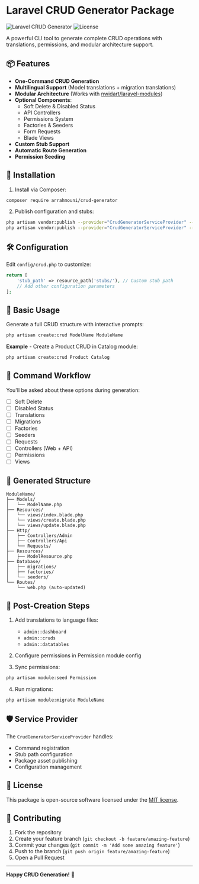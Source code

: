 # Laravel CRUD Generator Package

![Laravel CRUD Generator](https://img.shields.io/badge/Laravel-CRUD_Generator-brightgreen)
![License](https://img.shields.io/badge/license-MIT-blue)

A powerful CLI tool to generate complete CRUD operations with translations, permissions, and modular architecture support.

## 📦 Features

- **One-Command CRUD Generation**
- **Multilingual Support** (Model translations + migration translations)
- **Modular Architecture** (Works with [nwidart/laravel-modules](https://github.com/nwidart/laravel-modules))
- **Optional Components**:
  - Soft Delete & Disabled Status
  - API Controllers
  - Permissions System
  - Factories & Seeders
  - Form Requests
  - Blade Views
- **Custom Stub Support**
- **Automatic Route Generation**
- **Permission Seeding**

## 🚀 Installation

1. Install via Composer:
```bash
composer require arrahmouni/crud-generator
```

2. Publish configuration and stubs:
```bash
php artisan vendor:publish --provider="CrudGeneratorServiceProvider" --tag=config
php artisan vendor:publish --provider="CrudGeneratorServiceProvider" --tag=stubs
```

## 🛠 Configuration

Edit `config/crud.php` to customize:
```php
return [
    'stub_path' => resource_path('stubs/'), // Custom stub path
    // Add other configuration parameters
];
```

## 🎯 Basic Usage

Generate a full CRUD structure with interactive prompts:
```bash
php artisan create:crud ModelName ModuleName
```

**Example** - Create a Product CRUD in Catalog module:
```bash
php artisan create:crud Product Catalog
```

## 🔧 Command Workflow

You'll be asked about these options during generation:
- [ ] Soft Delete
- [ ] Disabled Status
- [ ] Translations
- [ ] Migrations
- [ ] Factories
- [ ] Seeders
- [ ] Requests
- [ ] Controllers (Web + API)
- [ ] Permissions
- [ ] Views

## 📂 Generated Structure

```
ModuleName/
├── Models/
│   └── ModelName.php
├── Resources/
│   └── views/index.blade.php
│   └── views/create.blade.php
│   └── views/update.blade.php
├── Http/
│   ├── Controllers/Admin
│   ├── Controllers/Api
│   └── Requests/
├── Resources/
│   ├── ModelResource.php
├── Database/
│   ├── migrations/
│   ├── factories/
│   └── seeders/
└── Routes/
    └── web.php (auto-updated)
```

## 🔄 Post-Creation Steps

1. Add translations to language files:
   - `admin::dashboard`
   - `admin::cruds`
   - `admin::datatables`

2. Configure permissions in Permission module config

3. Sync permissions:
```bash
php artisan module:seed Permission
```

4. Run migrations:
```bash
php artisan module:migrate ModuleName
```

## 🛡 Service Provider

The `CrudGeneratorServiceProvider` handles:
- Command registration
- Stub path configuration
- Package asset publishing
- Configuration management

## 📜 License

This package is open-source software licensed under the [MIT license](LICENSE).

## 🤝 Contributing

1. Fork the repository
2. Create your feature branch (`git checkout -b feature/amazing-feature`)
3. Commit your changes (`git commit -m 'Add some amazing feature'`)
4. Push to the branch (`git push origin feature/amazing-feature`)
5. Open a Pull Request

---

**Happy CRUD Generation!** 🚀
